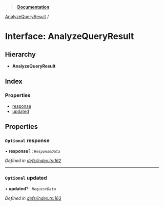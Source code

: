 > **[Documentation](../README.md)**

[AnalyzeQueryResult](analyzequeryresult.md) /

# Interface: AnalyzeQueryResult

## Hierarchy

* **AnalyzeQueryResult**

## Index

### Properties

* [response](analyzequeryresult.md#optional-response)
* [updated](analyzequeryresult.md#optional-updated)

## Properties

### `Optional` response

• **response**? : *`ResponseData`*

*Defined in [defs/index.ts:162](https://github.com/badbatch/graphql-box/blob/22b398c/packages/cache-manager/src/defs/index.ts#L162)*

___

### `Optional` updated

• **updated**? : *`RequestData`*

*Defined in [defs/index.ts:163](https://github.com/badbatch/graphql-box/blob/22b398c/packages/cache-manager/src/defs/index.ts#L163)*